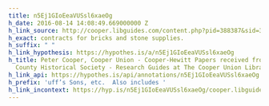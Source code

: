 ```yaml
---
title: n5Ej1GIoEeaVUSsl6xaeOg
h_date: 2016-08-14 14:08:49.669000000 Z
h_link_source: http://cooper.libguides.com/content.php?pid=388387&sid=3183137
h_exact: contracts for bricks and stone supplies.
h_suffix: " "
h_link_hypothesis: https://hypothes.is/a/n5Ej1GIoEeaVUSsl6xaeOg
h_title: Peter Cooper, Cooper Union - Cooper-Hewitt Papers received from the Passaic
  County Historical Society - Research Guides at The Cooper Union Library
h_link_api: https://hypothes.is/api/annotations/n5Ej1GIoEeaVUSsl6xaeOg
h_prefix: 'uff’s Sons, etc.  Also includes '
h_link_incontext: https://hyp.is/n5Ej1GIoEeaVUSsl6xaeOg/cooper.libguides.com/content.php?pid=388387&sid=3183137
---
```


